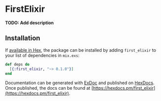 # FirstElixir

**TODO: Add description**

## Installation

If [available in Hex](https://hex.pm/docs/publish), the package can be installed
by adding `first_elixir` to your list of dependencies in `mix.exs`:

```elixir
def deps do
  [{:first_elixir, "~> 0.1.0"}]
end
```

Documentation can be generated with [ExDoc](https://github.com/elixir-lang/ex_doc)
and published on [HexDocs](https://hexdocs.pm). Once published, the docs can
be found at [https://hexdocs.pm/first_elixir](https://hexdocs.pm/first_elixir).

